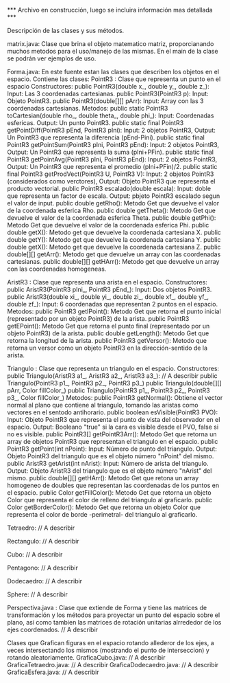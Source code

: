 *** Archivo en construcción, luego se incluira información mas detallada ***

Descripción de las clases y sus métodos.

matrix.java: Clase que brina el objeto matematico matriz, proporcianando muchos metodos para el uso/manejo de las mismas. En el main de la clase se podrán ver ejemplos de uso.

Forma.java: En este fuente estan las clases que describen los objetos en el espacio.
Contiene las clases:
PointR3 	: Clase que representa un punto en el espacio
			Constructores:
				public PointR3(double x_, double y_, double z_): Input: Las 3 coordenadas cartesianas.
				public PointR3(PointR3 p): Input: Objeto PointR3.
				public PointR3(double[][] pArr): Input: Array con las 3 coordenadas cartesianas.
			Metodos:
				public static PointR3 toCartesian(double rho_, double theta_, double phi_): Input: Coordenadas esfericas. Output: Un punto PointR3.
				public static final PointR3 getPointDiff(PointR3 pEnd, PointR3 pIni): Input: 2 objetos PointR3, Output: Un PointR3 que representa la diferencia (pEnd-Pini).
				public static final PointR3 getPointSum(PointR3 pIni, PointR3 pEnd): Input: 2 objetos PointR3, Output: Un PointR3 que representa la suma (pIni+PFin).
				public static final PointR3 getPointAvg(PointR3 pIni, PointR3 pEnd): Input: 2 objetos PointR3, Output: Un PointR3 que representa el promedio (pIni+PFin)/2.
				public static final PointR3 getProdVect(PointR3 U, PointR3 V): Input: 2 objetos PointR3 (considerados como verctores), Output: Objeto PointR3 que representa el producto vectorial.
				public PointR3 escalado(double escala): Input: doble que representa un factor de escala. Output: pbjeto PointR3 escalado segun el valor de input.
				public double getRho(): Metodo Get que devuelve el valor de la coordenada esferica Rho.
				public double getTheta(): Metodo Get que devuelve el valor de la coordenada esferica Theta.
				public double getPhi(): Metodo Get que devuelve el valor de la coordenada esferica Phi.
				public double getX(): Metodo get que devuelve la coordenada cartesiana X.
				public double getY(): Metodo get que devuelve la coordenada cartesiana Y.
				public double getX(): Metodo get que devuelve la coordenada cartesiana Z.
				public double[][] getArr(): Metodo get que devuelve un array con las coordenadas cartesianas.
				public double[][] getHArr(): Metodo get que devuelve un array con las coordenadas homogeneas.
				
AristR3		: Clase que representa una arista en el espacio.
			Constructores:
				public AristR3(PointR3 pIni_, PointR3 pEnd_): Input: Dos objetos PointR3.
				public AristR3(double xi_, double yi_, double zi_, double xf_, double yf_, double zf_): Input: 6 coordenadas que representan 2 puntos en el espacio.
			Metodos:
				public PointR3 getIPoint(): Metodo Get que retorna el punto inicial (representado por un objeto PointR3) de la arista.
				public PointR3 getEPoint(): Metodo Get que retorna el punto final (representado por un objeto PointR3) de la arista.
				public double getLength(): Metodo Get que retorna la longitud de la arista.
				public PointR3 getVersor(): Metodo que retorna un versor como un objeto PointR3 en la dirección-sentido de la arista.
				
Triangulo	: Clase que representa un triangulo en el espacio.
			Constructores:
				public Triangulo(AristR3 a1_, AristR3 a2_, AristR3 a3_): // A describir
				public Triangulo(PointR3 p1_, PointR3 p2_, PointR3 p3_)
				public Triangulo(double[][] pArr, Color fillColor_)
				public Triangulo(PointR3 p1_, PointR3 p2_, PointR3 p3_, Color fillColor_)
			Metodos:
				public PointR3 getNormal(): Obtiene el vector normal al plano que contiene al triangulo, tomando las aristas como vectores en el sentodo antihorario.
				public boolean esVisible(PointR3 PVO): Input: Objeto PointR3 que representa el punto de vista del observador en el espacio. Output: Booleano "true" si la cara es visible desde el PVO, false si no es visible.
				public PointR3[] getPointR3Arr(): Metodo Get que retorna un array de objetos PointR3 que representan el triangulo en el espacio.
				public PointR3 getPoint(int nPoint): Input: Número de punto del triangulo. Output: Objeto PointR3 del triangulo que es el objeto número "nPoint" del mismo.
				public AristR3 getArist(int nArist): Input: Número de arista del triangulo. Output: Objeto AristR3 del triangulo que es el objeto número "nArist" del mismo.
				public double[][] getHArr(): Metodo Get que retona un array homogeneo de doubles que representan las coordenadas de los puntos en el espacio.
				public Color getFillColor(): Metodo Get que retorna un objeto Color que representa el color de relleno del triangulo al graficarlo.
				public Color getBorderColor(): Metodo Get que retorna un objeto Color que representa el color de borde -perimetral- del triangulo al graficarlo.

Tetraedro: // A describir

Rectangulo: // A describir

Cubo: // A describir

Pentagono: // A describir

Dodecaedro: // A describir

Sphere: // A describir

Perspectiva.java : Clase que extiende de Forma y tiene las matrices de transformación y los métodos para proyectar un punto del espacio sobre el plano, así como tambien las matrices de rotación unitarias alrrededor de los ejes coordenados.
// A describir

Clases que Grafican figuras en el espacio rotando allederor de los ejes, a veces intersectando los mismos (mostrando el punto de interseccion) y rotando aleatoriamente.
GraficaCubo.java: // A describir
GraficaTetraedro.java: // A describir
GraficaDodecaedro.java: // A describir
GraficaEsfera.java: // A describir